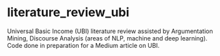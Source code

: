 # literature_review_ubi
Universal Basic Income (UBI) literature review assisted by Argumentation Mining, Discourse Analysis (areas of NLP, machine and deep learning). Code done in preparation for a Medium article on UBI.
